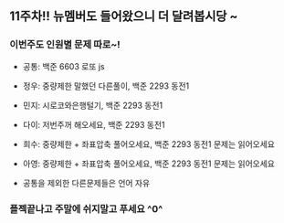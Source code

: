 ## 11주차!! 뉴멤버도 들어왔으니 더 달려봅시당 ~

### 이번주도 인원별 문제 따로~!

- 공통: 백준 6603 로또 js
- 정우: 중량제한 말했던 다른풀이, 백준 2293 동전1
- 민지: 시로코와은행털기, 백준 2293 동전1
- 다이: 저번주꺼 해오세요, 백준 2293 동전1
- 희수: 중량제한 + 좌표압축 풀어오세요, 백준 2293 동전1 문제는 읽어오세요
- 아영: 중량제한 + 좌표압축 풀어오세요, 백준 2293 동전1 문제는 읽어오세요

- 공통을 제외한 다른문제들은 언어 자유

### 플젝끝나고 주말에 쉬지말고 푸세요 ^0^
